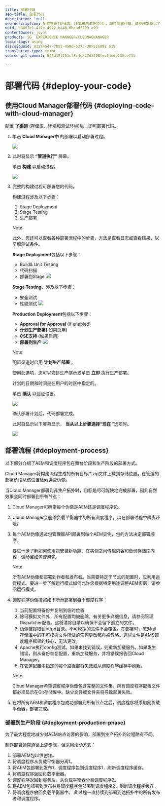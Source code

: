 ```yaml
---
title: 部署代码
seo-title: 部署代码
description: 'null'
seo-description: 配置管道(存储库、环境和测试环境)后，即可部署代码。请参阅本页以了解更多信息。
uuid: e3807e1-437e-4922-ba48-0bcadf293 a99
contentOwner: jsyal
products: SG_ EXPERIENCE MANAGER/CLEDNAGNANAGER
topic-tags: using
discoiquuid: 832a4647-7b83-4a9d-b373-30FE16092 b15
translation-type: tm+mt
source-git-commit: 548d18f251cf8c4c827d2208fec04cde235ce731

---
```



# 部署代码 {#deploy-your-code}

## 使用Cloud Manager部署代码 {#deploying-code-with-cloud-manager}

配置 **了渠道** (存储库、环境和测试环境)后，即可部署代码。

1. 单击 **Cloud Manager中** 的部署以启动部署过程。

   ![](assets/Deploy1.png)

1. 此时将显示 **“管道执行”** 屏幕。

   单击 **构建** 以启动进程。

   ![](assets/Deploy2.png)

1. 完整的构建过程可部署您的代码。

   构建过程涉及以下步骤：

   1. Stage Deployment
   1. Stage Testing
   1. 生产部署
   >[!NOTE]
   >
   >此外，您还可以查看各种部署流程中的步骤，方法是查看日志或查看结果，以了解测试条件。

   **Stage Deployment**&#x200B;包括以下步骤：

   * Build&amp; Unit Testing
   * 代码扫描
   * 部署到Stage
   ![](assets/Stage_Deployment1.png)

   **Stage Testing**，涉及以下步骤：

   * 安全测试
   * 性能测试
   ![](assets/Stage_Testing1.png)

   **Production Deployment**&#x200B;包括以下步骤：

   * **Approval for Approval** (If enabled)
   * **计划生产部署(** 如果启用)
   * **CSE支持** (如果启用)
   * **部署到生产**
   ![](assets/Prod_Deployment1.png)

   >[!NOTE]
   >
   >配置渠道时启用 **计划生产部署** 。
   >
   >
   >使用此选项，您可以安排生产演示或单击 **立即** 执行生产部署。
   >
   >
   >计划的日期和时间是在用户的时区中指定的。
   >
   >
   >单击 **确认** 以验证设置。

   ![](assets/Production_Deployment1.png)

   确认部署计划后，代码部署完成。

   此时将显示以下屏幕显示， **当从以上步骤选择“现在** ”选项时。

   ![](assets/Production_Deployment2.png)

## 部署流程 {#deployment-process}

以下部分介绍了AEM和调度程序包在舞台阶段和生产阶段的部署方式。

Cloud Manager将构建流程生成的所有目标/*.zip文件上载到存储位置。在管道的部署阶段从该位置检索这些伪像。

当Cloud Manager部署到非生产拓扑时，目标是尽可能快地完成部署，因此自然效果会同时部署到所有节点：

1. Cloud Manager可确定每个伪像是AEM还是调度程序包。
1. Cloud Manager会删除负载平衡器中的所有调度程序，以在部署过程中隔离环境。
1. 每个AEM伪像通过包管理器API部署到每个AEM实例，包的方法决定部署顺序。

   要进一步了解如何使用包安装新功能、在实例之间传输内容和备份存储库内容，请参阅如何使用包。

   >[!NOTE]
   >
   >所有AEM伪像都部署到作者和发布者。当需要特定于节点的配置时，应利用运行模式。要进一步了解运行模式如何允许您根据特定用途调整AEM实例，请参阅运行模式。

1. 调度程序伪像按照如下所示部署到每个调度程序：

   1. 当前配置将备份并复制到临时位置
   1. 除可模拟文件外，所有配置均被删除。有关更多详细信息，请参阅管理Dispatcher配置。这将清除目录以确保不会留下孤立的文件。
   1. 伪像被提取到httpd目录。不可模拟的文件不会覆盖。在部署时，您对git存储库中的不可模拟文件所做的任何更改都将被忽略。这些文件是AMS调度程序框架的核心，无法更改。
   1. Apache执行config测试。如果未找到错误，则重新加载服务。如果发生错误，则从备份恢复配置，重新加载服务，并将错误报告回Cloud Manager。
   1. 在管道配置中指定的每个路径都将失效或从调度程序缓存中刷新。
   >[!NOTE]
   >
   >Cloud Manager希望调度程序伪像包含完整的文件集。所有调度程序配置文件都必须显示在Git存储库中。缺少文件或文件夹将导致部署失败。

1. 在将所有AEM和调度程序包成功部署到所有节点之后，调度程序将添加回负载平衡器，部署完成。

### 部署到生产阶段 {#deployment-production-phase}

为了最大程度地减少对AEM站点访客的影响，部署到生产拓扑的过程略有不同。

制作部署通常遵循上述步骤，但采用滚动方式：

1. 部署AEM包以供创作。
1. 将调度程序从负载平衡器分离1。
1. 将AEM包部署到发布1，调度程序包到调度程序1，刷新调度程序缓存。
1. 将调度程序返回负载平衡器。
1. 调度程序返回到服务后，从负载平衡器分离调度程序2。
1. 将AEM包部署到发布并将调度程序包部署到调度程序2，刷新调度程序缓存。
1. 将调度程序放回负载平衡器中。
此过程一直持续到部署到达拓扑中的所有发布者和调度程序。


